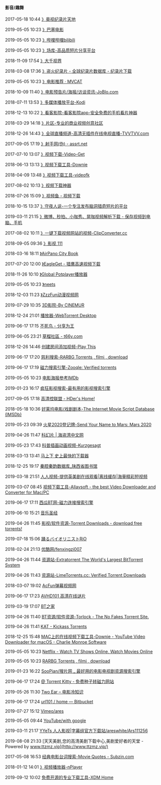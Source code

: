 ####  影音/趣舞

2017-05-18 10:44 [》奥视纪录片天地](http://www.jlpcn.net/)

2019-05-05 10:23 [》巴塞电影](http://www.moviebase.cn/)

2019-05-05 10:23 [》哔哩哔哩bilibili](http://www.bilibili.com/)

2019-05-05 10:23 [》场库-高品质短片分享平台](http://www.vmovier.com/)

2018-11-09 17:54 [》大千视界](http://www.mvmtv.com/index)

2018-03-08 17:36 [》盗火纪录片 - 全球纪录片数据库 - 纪录片下载](http://www.daofire.com/)

2019-05-05 10:23 [》电影推荐 · MVCAT](http://www.mvcat.com/)

2018-10-09 11:40 [》电影预告片/海报/访谈资讯-JoBlo.com](http://www.joblo.com/)

2018-07-11 13:53 [》多媒体播放平台-Kodi](https://kodi.tv/)

2018-12-13 10:22 [》看客影院-看客影院app-安全免费的手机看片神器](http://www.54kanke.com/)

2018-03-29 14:18 [》片区-专业的商业视频创意社区](http://ipianqu.com/)

2018-12-26 14:43 [》全球直播频道-高清无插件在线电视直播-TVVTVV.com](http://tvvtvv.com/)

2017-09-05 17:19 [》射手网(伪) - assrt.net](http://assrt.net/)

2017-07-10 13:07 [》视频下载-Video-Get](http://video-get.com/)

2018-06-13 13:13 [》视频下载工具-Downie](https://software.charliemonroe.net/downie.php)

2018-04-09 13:48 [》视频下载工具-videofk](https://www.videofk.com/)

2017-08-02 10:13 [》视频下载神器](http://en.savefrom.net/)

2018-07-26 15:09 [》视频鱼 - 视频下载](http://m.shipinyu.cn/)

2018-10-15 13:37 [》守夜人说-一个专注发布脑洞猎奇短片的平台](https://wawdy.kuaizhan.com/67/97/p4249075834a7c2)

2019-03-11 21:15 [》微博、秒拍、小咖秀、晃咖视频解析下载 - 保存视频到电脑、手机](https://weibo.iiilab.com/)

2017-08-02 10:11 [》一键下载视频网站的视频-ClipConverter.cc](https://www.clipconverter.cc/)

2018-09-05 09:36 [》影视 111](https://ys111.top/)

2018-03-16 18:11 [》AirPano City Book](http://citybook.airpano.com/)

2017-07-20 12:00 [》EagleGet - 猎鹰高速视频下载](http://www.eagleget.com/cn/)

2018-11-26 10:10 [》Global Potplayer播放器](http://potplayer.daum.net/)

2019-05-05 10:23 [》neets](http://neets.cc/)

2018-12-03 11:23 [》ZzzFun动漫视频网](http://www.zzzfun.com/)

2019-07-29 10:35 [3D影院-By CINEMUR](https://cinevr.io/)

2018-12-24 21:01 [播放器-WebTorrent Desktop ](https://webtorrent.io/desktop/)

2019-06-17 17:15 [不死鸟 - 分享为王](https://hao.su/)

2019-06-05 23:21 [草榴社區 - t66y.com](https://hs.etet.men/)

2018-12-26 14:46 [创建房间添加视频-Play This](https://playthis.netlify.com/club/ares)

2019-06-17 17:20 [慈利搜索-RARBG Torrents , filmi , download](https://rarbgprx.org/torrents.php)

2019-06-17 17:19 [磁力搜索引擎-Zooqle: Verified torrents](https://zooqle.com/)

2019-05-05 10:23 [电影海报参考IMDb](http://www.imdb.com/)

2019-01-23 16:17 [疯狂影视搜索-最有用的影视搜索引擎](http://ifkdy.com/)

2017-09-05 17:18 [高清控联盟 - HDer's Home!](https://www.languangkong.com/)

2018-05-18 10:36 [好莱坞电影/戏剧剧本-The Internet Movie Script Database (IMSDb)](http://www.imsdb.com/)

2019-05-23 09:39 [火星2020登记牌-Send Your Name to Mars: Mars 2020](https://mars.nasa.gov/participate/send-your-name/mars2020)

2019-04-26 11:47 [科幻片 | 海盗湾中文网](https://www.hdwan.net/science)

2019-05-23 17:43 [科普插画动画视频-Kurzgesagt](http://kurzgesagt.org/)

2018-03-13 13:41 [马上下 史上最快的下载器](https://flyoffline.com/)

2018-12-25 19:17 [秦腔秦韵数据库_陕西省图书馆](http://www.sxlib.org.cn/dfzy/qyqq/)

2019-03-18 21:51 [人人视频-提供英美剧在线观看|离线缓存|海量精彩短视频](https://www.rr.tv/)

2019-03-07 08:45 [视频下载工具-Allavsoft - the best Video Downloader and Converter for Mac/PC](https://www.allavsoft.com/)

2019-06-17 17:11 [西瓜BT网-磁力连接搜索引擎](http://xiguabt.pro/)

2019-06-10 15:21 [音乐圣经](https://www.musicbible.com/)

2019-04-26 11:45 [影视/软件资源-Torrent Downloads - download free torrents!](https://www.torrentdownloads.me/)

2019-07-18 15:06 [踊るバイオリニストRiO](https://www.violin-rio.dance/)

2018-02-24 21:13 [优酷网/fenxingzi007](http://www.youku.com/)

2019-04-26 11:44 [资源站-Extratorrent The World's Largest BitTorrent System](https://extratorrent.si/)

2019-04-26 11:43 [资源站-LimeTorrents.cc: Verified Torrent Downloads](https://limetorrent.cc/)

2018-03-07 19:02 [AcFun弹幕视频网](http://www.acfun.cn/)

2019-06-17 17:23 [AVHD101 高清在线谜片](https://cn.aw101.cool/)

2019-03-19 17:07 [BT之家](http://www.btbtt06.com/)

2019-04-26 11:40 [BT资源/软件资源-Torlock - The No Fakes Torrent Site.](https://www.torlock.com/)

2019-04-26 11:41 [KAT - Kickass Torrents](https://katcr.co/)

2018-12-25 15:48 [MAC上的在线视频下载工具-Downie - YouTube Video Downloader for macOS - Charlie Monroe Software](https://software.charliemonroe.net/downie.php)

2019-05-05 10:23 [Netflix - Watch TV Shows Online, Watch Movies Online](https://www.netflix.com/cn/)

2019-05-05 10:23 [RARBG Torrents , filmi , download](https://rarbg.to/torrents.php)

2019-01-23 16:22 [SooPian/搜片网 _ 最好用的电影电视剧资源搜索引擎](https://www.soopian.com/)

2019-06-17 17:24 [@ Torrent Kitty - 免费种子转磁力网站](https://cn.torrentkitty.tv/search/)

2019-05-26 11:30 [Two Ear – 电影冷知识](https://twoear.com/)

2019-06-17 17:24 [url101 / home — Bitbucket](https://bitbucket.org/url101/home/src/master/)

2019-07-27 15:12 [Vimeo/ares](https://vimeo.com/)

2019-05-05 09:44 [YouTube/with google](https://youtube.com/)

2019-03-11 21:17 [YYeTs 人人影视|字幕组官方下载站/areswhite/Ars111256](http://www.zimuzu.io/)

2019-08-08 21:33 [天天美剧,您的高清美剧下载中心,美剧爱好者的天堂 - Powered by www.ttzmz.vip](http://www.ttzmz.vip/)

2017-05-08 16:53 [经典电影台词搜索-Movie Quotes - Subzin.com](http://www.subzin.com/)

2018-01-12 14:01 [》视频播放器-nPlayer](https://nplayer.com/)

2019-09-12 10:02 [免费开源的专业下载工具-XDM Home](http://xdman.sourceforge.net/)



